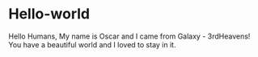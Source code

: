 # Hello-world

Hello Humans,
My name is Oscar and I came from Galaxy - 3rdHeavens!
You have a beautiful world and I loved to stay in it.
